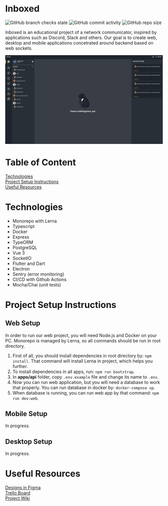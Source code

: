 # Inboxed

![GitHub branch checks state](https://img.shields.io/github/checks-status/gLenczuk/inboxed/master)
![GitHub commit activity](https://img.shields.io/github/commit-activity/w/gLenczuk/inboxed)
![GitHub repo size](https://img.shields.io/github/repo-size/gLenczuk/inboxed)

Inboxed is an educational project of a network communicator, inspired by applications such as Discord, Slack and others. Our goal is to create web, desktop and mobile applications concetrated around backend based on web sockets.

![Inboxed Dashboard](./assets/inboxed-dashboard.png)

# Table of Content

[Technologies](#technologies)<br/>
[Project Setup Instructions](#project-setup-instructions)<br/>
[Useful Resources](#useful-resources)

<a name="technologies"></a>

# Technologies

- Monorepo with Lerna
- Typescript
- Docker
- Express
- TypeORM
- PostgreSQL
- Vue 3
- SocketIO
- Flutter and Dart
- Electron
- Sentry (error monitoring)
- CI/CD with Github Actions
- Mocha/Chai (unit tests)

<a name="project-setup-instructions"></a>

# Project Setup Instructions

## Web Setup

In order to run our web project, you will need Node.js and Docker on your PC. Monorepo is managed by Lerna, so all commands should be run in root directory.

1. First of all, you should install dependencies in root directory by: `npm install`. That command will install Lerna in project, which helps you further.
2. To install dependencies in all apps, run: `npm run bootstrap`.
3. In **apps/api** folder, copy `.env.example` file and change its name to `.env`.
4. Now you can run web application, but you will need a database to work that properly. You can run database in docker by: `docker-compose up`.
5. When database is running, you can run web app by that command: `npm run dev:web`.

## Mobile Setup

In progress.

## Desktop Setup

In progress.

<a name="useful-resources"></a>

# Useful Resources

[Designs in Figma](https://www.figma.com/file/T9l3qS4m43YFZwwKQUQtbb/Inboxed?node-id=0%3A1)<br />
[Trello Board](https://trello.com/b/bGXrujai/inboxed)
<br />
[Project Wiki](https://github.com/gLenczuk/inboxed/wiki)
